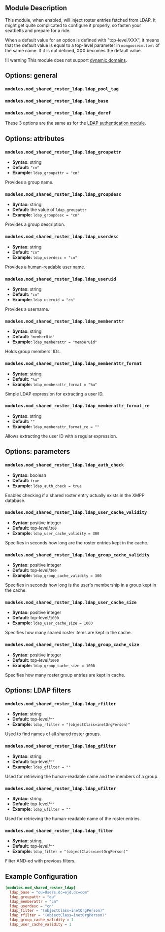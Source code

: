 ## Module Description

This module, when enabled, will inject roster entries fetched from LDAP.
It might get quite complicated to configure it properly, so fasten your seatbelts and prepare for a ride.

When a default value for an option is defined with "top-level/XXX", it means that the default value is equal to a top-level parameter in `mongooseim.toml` of the same name.
If it is not defined, XXX becomes the default value.

!!! warning
    This module does not support [dynamic domains](../configuration/general.md#generalhost_types).

## Options: general

### `modules.mod_shared_roster_ldap.ldap_pool_tag`
### `modules.mod_shared_roster_ldap.ldap_base`
### `modules.mod_shared_roster_ldap.ldap_deref`

These 3 options are the same as for the [LDAP authentication module](../authentication-methods/ldap.md#configuration-options).

## Options: attributes

### `modules.mod_shared_roster_ldap.ldap_groupattr`
* **Syntax:** string
* **Default:** `"cn"`
* **Example:** `ldap_groupattr = "cn"`

Provides a group name.

### `modules.mod_shared_roster_ldap.ldap_groupdesc`
* **Syntax:** string
* **Default:** the value of `ldap_groupattr`
* **Example:** `ldap_groupdesc = "cn"`

Provides a group description.

### `modules.mod_shared_roster_ldap.ldap_userdesc`
* **Syntax:** string
* **Default:** `"cn"`
* **Example:** `ldap_userdesc = "cn"`

Provides a human-readable user name.

### `modules.mod_shared_roster_ldap.ldap_useruid`
* **Syntax:** string
* **Default:** `"cn"`
* **Example:** `ldap_useruid = "cn"`

Provides a username.

### `modules.mod_shared_roster_ldap.ldap_memberattr`
* **Syntax:** string
* **Default:** `"memberUid"`
* **Example:** `ldap_memberattr = "memberUid"`

Holds group members' IDs.

### `modules.mod_shared_roster_ldap.ldap_memberattr_format`
* **Syntax:** string
* **Default:** `"%u"`
* **Example:** `ldap_memberattr_format = "%u"`

Simple LDAP expression for extracting a user ID.

### `modules.mod_shared_roster_ldap.ldap_memberattr_format_re`
* **Syntax:** string
* **Default:** `""`
* **Example:** `ldap_memberattr_format_re = ""`

Allows extracting the user ID with a regular expression.

## Options: parameters

### `modules.mod_shared_roster_ldap.ldap_auth_check`
* **Syntax:** boolean
* **Default:** `true`
* **Example:** `ldap_auth_check = true`

Enables checking if a shared roster entry actually exists in the XMPP database.

### `modules.mod_shared_roster_ldap.ldap_user_cache_validity`
* **Syntax:** positive integer
* **Default:** top-level/`300`
* **Example:** `ldap_user_cache_validity = 300`

Specifies in seconds how long are the roster entries kept in the cache.

### `modules.mod_shared_roster_ldap.ldap_group_cache_validity`
* **Syntax:** positive integer
* **Default:** top-level/`300`
* **Example:** `ldap_group_cache_validity = 300`

Specifies in seconds how long is the user's membership in a group kept in the cache.

### `modules.mod_shared_roster_ldap.ldap_user_cache_size`
* **Syntax:** positive integer
* **Default:** top-level/`1000`
* **Example:** `ldap_user_cache_size = 1000`

Specifies how many shared roster items are kept in the cache.

### `modules.mod_shared_roster_ldap.ldap_group_cache_size`
* **Syntax:** positive integer
* **Default:** top-level/`1000`
* **Example:** `ldap_group_cache_size = 1000`

Specifies how many roster group entries are kept in cache.

## Options: LDAP filters

### `modules.mod_shared_roster_ldap.ldap_rfilter`
* **Syntax:** string
* **Default:** top-level/`""`
* **Example:** `ldap_rfilter = "(objectClass=inetOrgPerson)"`

Used to find names of all shared roster groups.

### `modules.mod_shared_roster_ldap.ldap_gfilter`
* **Syntax:** string
* **Default:** top-level/`""`
* **Example:** `ldap_gfilter = ""`

Used for retrieving the human-readable name and the members of a group.

### `modules.mod_shared_roster_ldap.ldap_ufilter`
* **Syntax:** string
* **Default:** top-level/`""`
* **Example:** `ldap_ufilter = ""`

Used for retrieving the human-readable name of the roster entries.

### `modules.mod_shared_roster_ldap.ldap_filter`
* **Syntax:** string
* **Default:** top-level/`""`
* **Example:** `ldap_filter = "(objectClass=inetOrgPerson)"`

Filter AND-ed with previous filters.

## Example Configuration

```toml
[modules.mod_shared_roster_ldap]
  ldap_base = "ou=Users,dc=ejd,dc=com"
  ldap_groupattr = "ou"
  ldap_memberattr = "cn"
  ldap_userdesc = "cn"
  ldap_filter = "(objectClass=inetOrgPerson)"
  ldap_rfilter = "(objectClass=inetOrgPerson)"
  ldap_group_cache_validity = 1
  ldap_user_cache_validity = 1
```
